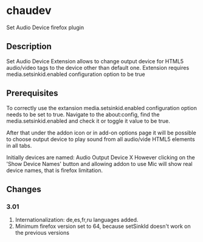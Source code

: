 # chaudev
Set Audio Device firefox plugin

## Description
Set Audio Device Extension allows to change output device for HTML5 audio/video tags to the device other than default one. Extension requires media.setsinkid.enabled configuration option to be true

## Prerequisites
To correctly use the extansion media.setsinkid.enabled configuration option needs to be set to true. Navigate to the about:config, find the media.setsinkid.enabled and check it or toggle it value to be true.

After that under the addon icon or in add-on options page it will be possible to choose output device to play sound from all audio/vide HTML5 elements in all tabs.

Initially devices are named: Audio Output Device X
However clicking on the 'Show Device Names' button and allowing addon to use Mic will show real device names, that is firefox limitation.

## Changes

### 3.01

1. Internationalization: de,es,fr,ru languages added.
2. Minimum firefox version set to 64, because setSinkId doesn't work on the previous versions
